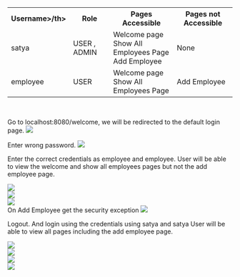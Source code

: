 
<table border="0">
	<tr>
		<th>Username>/th>
		<th>Role</th>
		<th>Pages Accessible</th>
		<th>Pages not Accessible</th>
	</tr>
	<tr>
		<td>satya</td>
		<td>USER , ADMIN</td>
		<td>Welcome page<br/> Show All Employees Page<br/>  Add Employee</td>
		<td> None</td>
	</tr>
	<tr>
		<td>employee</td>
		<td>USER </td>
		<td>Welcome page<br/> Show All Employees Page</td>
		<td> Add Employee</td>
	</tr>
</table>
				 

<br/>


Go to localhost:8080/welcome, we will be redirected to the default login page. 
<img src="https://www.javainuse.com/boot-35_1.jpg"/>
<br/>

Enter wrong password. 
<img src="https://www.javainuse.com/boot-35_11.jpg"/>
<br/>

Enter the correct credentials as employee and employee. User will be able to view the welcome and show all employees pages but not the add employee page. 

<img src="https://www.javainuse.com/boot-35_2.jpg"/>
<br/>
<img src="https://www.javainuse.com/boot-35_3.jpg"/>
<br/>
<img src="https://www.javainuse.com/boot-35_4.jpg"/>
<br/>
On Add Employee get the security exception 
<img src="https://www.javainuse.com/boot-35_5.jpg"/>
<br/>


Logout. And login using the credentials using satya and satya User will be able to view all pages including the add employee page. 

<img src="https://www.javainuse.com/boot-35_12.jpg"/>
<br/>

<img src="https://www.javainuse.com/boot-35_7.jpg"/>
<br/>

<img src="https://www.javainuse.com/boot-35_8.jpg"/>
<br/>

<img src="https://www.javainuse.com/boot-35_9.jpg"/>
<br/>
